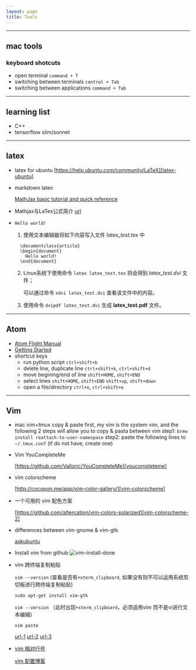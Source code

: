 ```yaml
---
layout: page
title: Tools
---
```


---
## mac tools
### keyboard shotcuts
  * open terminal `command + T`
  * switching between terminals `control + Tab`
  * switching between applications `command + Tab`
  
---
## learning list
* C++ 
* tensorflow slim/sonnet

---

## latex
* latex for ubuntu [https://help.ubuntu.com/community/LaTeX][latex-ubuntu]
* markdown latex

  [MathJax basic tutorial and quick reference][mathjax]

* Mathjax与LaTex公式简介 [url][mathjax-formular]

* `Hello world!`
  1. 使用文本编辑器将如下内容写入文件 *latex_test.tex* 中
    ```
      \documentclass{article}
      \begin{document}
        Hello world!
      \end{document}
    ```
  2. Linux系统下使用命令 `latex latex_test.tex` 将会得到 *latex_test.dvi* 文件；
    
      可以通过命令 `xdvi latex_test.dvi` 查看该文件中的内容。

  3. 使用命令 `dvipdf latex_test.dvi` 生成 **latex_test.pdf** 文件。


[latex-ubuntu]: https://help.ubuntu.com/community/LaTeX
[mathjax]: http://meta.math.stackexchange.com/questions/5020/mathjax-basic-tutorial-and-quick-reference
[mathjax-formular]: http://mlworks.cn/posts/introduction-to-mathjax-and-latex-expression/

---

## Atom
* [Atom Flight Manual][atom-flight-manual]
* [Getting Started][getting-started]
* shortcut keys
  * run python script
  `ctrl+shift+b`
  * delete line, duplicate line
  `ctrl+shift+k`, `ctrl+shift+d`
  * move begining/end of line
  `shift+HOME`, `shift+END`
  * select lines
  `shift+HOME`, `shift+END`
  `shift+up`, `shift+down`
  * open a file/directory
  `ctrl+o`, `ctrl+shift+o`

[atom-flight-manual]: http://flight-manual.atom.io/
[getting-started]: http://flight-manual.atom.io/getting-started/sections/why-atom/

---

## Vim
* mac vim+tmux copy & paste
    first, my vim is the system vim, and the following 2 steps will allow you to copy & pasta between vim
    step1: `brew install reattach-to-user-namespace`
    step2: paste the following lines to `~/.tmux.conf` (if do not have, create one)
        ```
        ```
    
* Vim YouCompleteMe

  [https://github.com/Valloric/YouCompleteMe][youcompleteme]
* vim colorscheme

  [http://cocopon.me/app/vim-color-gallery/][vim-colorscheme]
* 一个可用的 vim 配色方案

  [https://github.com/altercation/vim-colors-solarized][vim-colorscheme-2]
* differences between vim-gnome & vim-gtk

  [askubuntu][askubuntu]


* Install vim from github
 ![vim-install-done](http://obmpvqs90.bkt.clouddn.com/vim-installation-done.png)

* vim 跨终端复制粘贴

  `vim --version` (查看是否有`+xterm_clipboard`, 如果没有则不可以运用系统剪切板进行跨终端复制粘贴)

  `sudo apt-get install vim-gtk`

  `vim --version` （此时出现`+xterm_clipboard`，必须适用vim 而不是vi进行文本编辑)

  `vim paste`

  [url-1](http://linux.cn/article-2751-1.html)
  [url-2](http://www.cnblogs.com/jianyungsun/archive/2011/03/19/1988855.html)
  [url-3](http://linux.vbird.org/linux_basic/0310vi.php#vim_ws)

* [vim 相对行号](http://jeffkreeftmeijer.com/2012/relative-line-numbers-in-vim-for-super-fast-movement/)

  [vim 配置博客](http://blog.csdn.net/wklken/article/details/9076621)



[vim-colorscheme]: http://cocopon.me/app/vim-color-gallery/
[vim-colorscheme-2]: https://github.com/altercation/vim-colors-solarized
[youcompleteme]: https://github.com/Valloric/YouCompleteMe
[askubuntu]: http://askubuntu.com/questions/281886/what-are-the-differences-between-the-different-vim-packages-available-in-ubuntu
